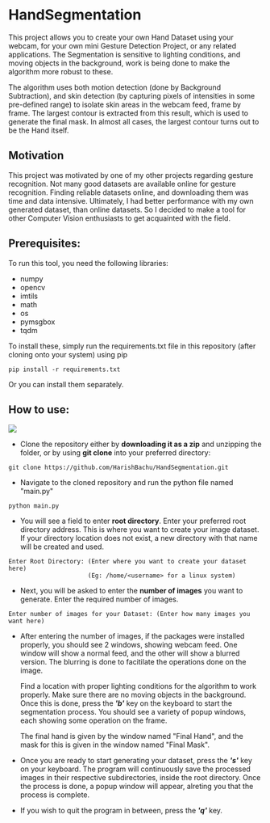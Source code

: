 # HandSegmentation

This project allows you to create your own Hand Dataset using your webcam, for your own mini Gesture Detection Project, or any related applications.
The Segmentation is sensitive to lighting conditions, and moving objects in the background, work is being done to make the algorithm more robust to these. 

The algorithm uses both motion detection (done by Background Subtraction), and skin detection (by capturing pixels of intensities in some pre-defined range) to isolate skin areas in the webcam feed, frame by frame. The largest contour is extracted from this result, which is used to generate the final mask. In almost all cases, the largest contour turns out to be the Hand itself. 

## Motivation ##

This project was motivated by one of my other projects regarding gesture recognition. Not many good datasets are available online for gesture recognition. Finding reliable datasets online, and downloading them was time and data intensive. Ultimately, I had better performance with my own generated dataset, than online datasets. So I decided to make a tool for other Computer Vision enthusiasts to get acquainted with the field. 

## Prerequisites: ##

To run this tool, you need the following libraries:

* numpy
* opencv
* imtils
* math
* os
* pymsgbox
* tqdm

To install these, simply run the requirements.txt file in this repository (after cloning onto your system) using pip 
```
pip install -r requirements.txt
```

Or you can install them separately.

## How to use: ##

![](example.gif)

* Clone the repository either by __downloading it as a zip__ and unzipping the folder, or by using __git clone__ into your preferred directory:
```
git clone https://github.com/HarishBachu/HandSegmentation.git
```

* Navigate to the cloned repository and run the python file named "main.py"
```
python main.py
```

* You will see a field to enter __root directory__. Enter your preferred root directory address. This is where you want to create your image dataset. 
If your directory location does not exist, a new directory with that name will be created and used. 
```
Enter Root Directory: (Enter where you want to create your dataset here) 
                      (Eg: /home/<username> for a linux system)
```

* Next, you will be asked to enter the __number of images__ you want to generate. Enter the required number of images.
```
Enter number of images for your Dataset: (Enter how many images you want here)
```

* After entering the number of images, if the packages were installed properly, you should see 2 windows, showing webcam feed. One window will show a normal feed, and the other will show a blurred version. The blurring is done to facitilate the operations done on the image. 

  Find a location with proper lighting conditions for the algorithm to work properly. Make sure there are no moving objects in the background. Once this is done, press the **_'b'_** key on the keyboard to start the segmentation process. You should see a variety of popup windows, each showing some operation on the frame. 

  The final hand is given by the window named "Final Hand", and the mask for this is given in the window named "Final Mask". 

* Once you are ready to start generating your dataset, press the **_'s'_** key on your keyboard. The program will continuously save the processed images in their respective subdirectories, inside the root directory. Once the process is done, a popup window will appear, alreting you that the process is complete.

* If you wish to quit the program in between, press the **_'q'_** key.





